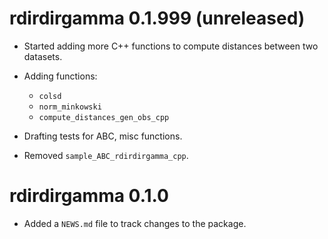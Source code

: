 # rdirdirgamma 0.1.999 (unreleased)

* Started adding more C++ functions to compute distances between two datasets.
* Adding functions:
   - `colsd`
   - `norm_minkowski`
   - `compute_distances_gen_obs_cpp`
* Drafting tests for ABC, misc functions.

* Removed `sample_ABC_rdirdirgamma_cpp`.


# rdirdirgamma 0.1.0

* Added a `NEWS.md` file to track changes to the package.

